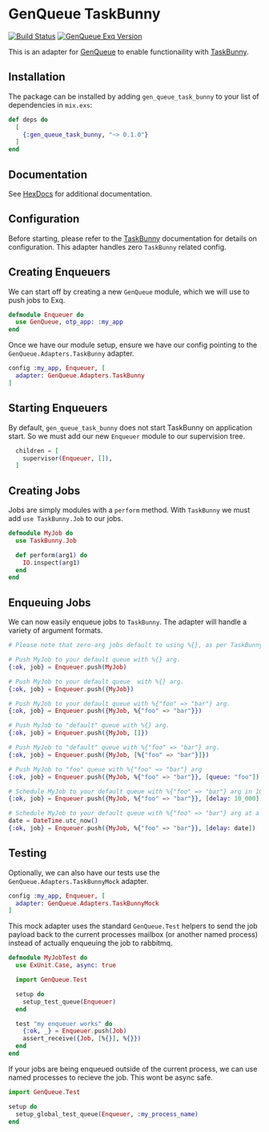 # GenQueue TaskBunny
[![Build Status](https://travis-ci.org/nsweeting/gen_queue_task_bunny.svg?branch=master)](https://travis-ci.org/nsweeting/gen_queue_task_bunny)
[![GenQueue Exq Version](https://img.shields.io/hexpm/v/gen_queue_task_bunny.svg)](https://hex.pm/packages/gen_queue_task_bunny)

This is an adapter for [GenQueue](https://github.com/nsweeting/gen_queue) to enable
functionaility with [TaskBunny](https://github.com/shinyscorpion/task_bunny).

## Installation

The package can be installed by adding `gen_queue_task_bunny` to your list of dependencies in `mix.exs`:

```elixir
def deps do
  [
    {:gen_queue_task_bunny, "~> 0.1.0"}
  ]
end
```

## Documentation

See [HexDocs](https://hexdocs.pm/gen_queue_task_bunny) for additional documentation.

## Configuration

Before starting, please refer to the [TaskBunny](https://github.com/shinyscorpion/task_bunny) documentation
for details on configuration. This adapter handles zero `TaskBunny` related config.

## Creating Enqueuers

We can start off by creating a new `GenQueue` module, which we will use to push jobs to
Exq.

```elixir
defmodule Enqueuer do
  use GenQueue, otp_app: :my_app
end
```

Once we have our module setup, ensure we have our config pointing to the `GenQueue.Adapters.TaskBunny`
adapter.

```elixir
config :my_app, Enqueuer, [
  adapter: GenQueue.Adapters.TaskBunny
]
```

## Starting Enqueuers

By default, `gen_queue_task_bunny` does not start TaskBunny on application start. So we must add
our new `Enqueuer` module to our supervision tree.

```elixir
  children = [
    supervisor(Enqueuer, []),
  ]
```

## Creating Jobs

Jobs are simply modules with a `perform` method. With `TaskBunny` we must add `use TaskBunny.Job`
to our jobs.

```elixir
defmodule MyJob do
  use TaskBunny.Job

  def perform(arg1) do
    IO.inspect(arg1)
  end
end
```

## Enqueuing Jobs

We can now easily enqueue jobs to `TaskBunny`. The adapter will handle a variety of argument formats.

```elixir
# Please note that zero-arg jobs default to using %{}, as per TaskBunny requirements.

# Push MyJob to your default queue with %{} arg.
{:ok, job} = Enqueuer.push(MyJob)

# Push MyJob to your default queue  with %{} arg.
{:ok, job} = Enqueuer.push({MyJob})

# Push MyJob to your default queue with %{"foo" => "bar"} arg.
{:ok, job} = Enqueuer.push({MyJob, %{"foo" => "bar"}})

# Push MyJob to "default" queue with %{} arg.
{:ok, job} = Enqueuer.push({MyJob, []})

# Push MyJob to "default" queue with %{"foo" => "bar"} arg.
{:ok, job} = Enqueuer.push({MyJob, [%{"foo" => "bar"}]})

# Push MyJob to "foo" queue with %{"foo" => "bar"} arg
{:ok, job} = Enqueuer.push({MyJob, %{"foo" => "bar"}}, [queue: "foo"])

# Schedule MyJob to your default queue with %{"foo" => "bar"} arg in 10 seconds
{:ok, job} = Enqueuer.push({MyJob, %{"foo" => "bar"}}, [delay: 10_000])

# Schedule MyJob to your default queue with %{"foo" => "bar"} arg at a specific time
date = DateTime.utc_now()
{:ok, job} = Enqueuer.push({MyJob, %{"foo" => "bar"}}, [delay: date])
```

## Testing

Optionally, we can also have our tests use the `GenQueue.Adapters.TaskBunnyMock` adapter.

```elixir
config :my_app, Enqueuer, [
  adapter: GenQueue.Adapters.TaskBunnyMock
]
```

This mock adapter uses the standard `GenQueue.Test` helpers to send the job payload
back to the current processes mailbox (or another named process) instead of actually
enqueuing the job to rabbitmq.

```elixir
defmodule MyJobTest do
  use ExUnit.Case, async: true

  import GenQueue.Test

  setup do
    setup_test_queue(Enqueuer)
  end

  test "my enqueuer works" do
    {:ok, _} = Enqueuer.push(Job)
    assert_receive({Job, [%{}], %{}})
  end
end
```

If your jobs are being enqueued outside of the current process, we can use named
processes to recieve the job. This wont be async safe.

```elixir
import GenQueue.Test

setup do
  setup_global_test_queue(Enqueuer, :my_process_name)
end
```
